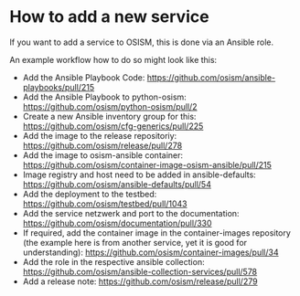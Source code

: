 # How to add a new service

If you want to add a service to OSISM, this is done via an Ansible role.

An example workflow how to do so might look like this:

- Add the Ansible Playbook Code: <https://github.com/osism/ansible-playbooks/pull/215>
- Add the Ansible Playbook to python-osism: <https://github.com/osism/python-osism/pull/2>
- Create a new Ansible inventory group for this: <https://github.com/osism/cfg-generics/pull/225>
- Add the image to the release repositoriy: <https://github.com/osism/release/pull/278>
- Add the image to osism-ansible container: <https://github.com/osism/container-image-osism-ansible/pull/215>
- Image registry and host need to be added in ansible-defaults: <https://github.com/osism/ansible-defaults/pull/54>
- Add the deployment to the testbed: <https://github.com/osism/testbed/pull/1043>
- Add the service netzwerk and port to the documentation: <https://github.com/osism/documentation/pull/330>
- If required, add the container image in the container-images repository (the example here is from another service, yet it is
  good for understanding): <https://github.com/osism/container-images/pull/34>
- Add the role in the respective ansible collection: <https://github.com/osism/ansible-collection-services/pull/578>
- Add a release note: <https://github.com/osism/release/pull/279>

